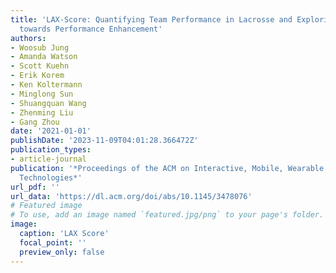 ```yaml
---
title: 'LAX-Score: Quantifying Team Performance in Lacrosse and Exploring IMU Features
  towards Performance Enhancement'
authors:
- Woosub Jung
- Amanda Watson
- Scott Kuehn
- Erik Korem
- Ken Koltermann
- Minglong Sun
- Shuangquan Wang
- Zhenming Liu
- Gang Zhou
date: '2021-01-01'
publishDate: '2023-11-09T04:01:28.366472Z'
publication_types:
- article-journal
publication: '*Proceedings of the ACM on Interactive, Mobile, Wearable and Ubiquitous
  Technologies*'
url_pdf: ''
url_data: 'https://dl.acm.org/doi/abs/10.1145/3478076'
# Featured image
# To use, add an image named `featured.jpg/png` to your page's folder.
image:
  caption: 'LAX Score'
  focal_point: ''
  preview_only: false
---
```

